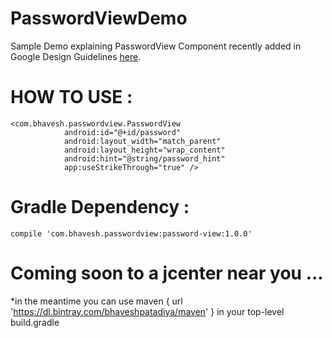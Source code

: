 # PasswordViewDemo
Sample Demo explaining PasswordView Component recently added in Google Design Guidelines  [here](https://www.google.com/design/spec/components/text-fields.html#text-fields-password-input).

# HOW TO USE :

    <com.bhavesh.passwordview.PasswordView
                android:id="@+id/password"
                android:layout_width="match_parent"
                android:layout_height="wrap_content"
                android:hint="@string/password_hint"
                app:useStrikeThrough="true" />


# Gradle Dependency :

    compile 'com.bhavesh.passwordview:password-view:1.0.0'

# Coming soon to a jcenter near you ...

*in the meantime you can use maven
          { 
              url 'https://dl.bintray.com/bhaveshpatadiya/maven' 
          }
in your top-level build.gradle
